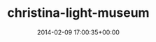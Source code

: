---
title:		"christina-light-museum"
type:		"photos"
mediatype:		"upload"
description:		"TBC"
date:		"2014-02-09 17:00:35+00:00"
album:		"people"
filename:		"christina-light-museum.md"
series:		""
cl_public_id:		"people/christina-light-museum"
cl_version:		1497005406
format:		"tiff"
bytes:		6499376
width:		2560
height:		1440
colours:
- "#02011E"
- "#021392"
- "#010FC6"
- "#181025"
- "#1F1225"
- "#FEFEFA"
- "#342623"
- "#261723"
- "#756037"
- "#E9CD8F"
- "#372D2D"
- "#443721"
- "#866350"
- "#2E252D"
- "#14051C"
- "#383199"
exposure_mode:		"Manual"
program:		"Manual"
aperture:		"11.0"
focal_length:		"50.0 mm"
iso:		"1600"
shutter_speed:		"1/50"
metering:		"Spot"
flash:		"Off, Did not fire"
white_balance:		"Custom"
colour_temp:		"2250"
has_crop:		"false"
orientation:		"Horizontal (normal)"
camera_model:		"NIKON D800"
lens_info:		"0mm f/0"
artist:		"No artist info"
x_resolution:		"300"
y_resolution:		"300"
---